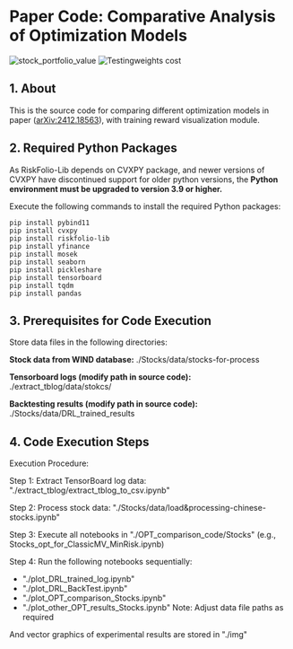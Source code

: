 # Paper Code: Comparative Analysis of Optimization Models
![stock_portfolio_value](https://github.com/user-attachments/assets/c4b40ada-a612-4795-82bc-9da20e8f0b1c)
![Testingweights cost](https://github.com/user-attachments/assets/6afa554b-27a4-4887-867f-99c160bb9d4f)

## 1. About

This is the source code for comparing different optimization models in paper ([arXiv:2412.18563](https://arxiv.org/abs/2412.18563)), with training reward visualization module.

## 2. Required Python Packages

As RiskFolio-Lib depends on CVXPY package, and newer versions of CVXPY have discontinued support for older python versions, the **Python environment must be upgraded to version 3.9 or higher.**

Execute the following commands to install the required Python packages:

```
pip install pybind11
pip install cvxpy
pip install riskfolio-lib
pip install yfinance
pip install mosek
pip install seaborn
pip install pickleshare
pip install tensorboard
pip install tqdm
pip install pandas
```



## 3. Prerequisites for Code Execution

Store data files in the following directories:

**Stock data from WIND database:** ./Stocks/data/stocks-for-process

**Tensorboard logs (modify path in source code):** ./extract_tblog/data/stokcs/

**Backtesting results (modify path in source code):** ./Stocks/data/DRL_trained_results



## 4. Code Execution Steps

Execution Procedure:

Step 1: Extract TensorBoard log data: "./extract_tblog/extract_tblog_to_csv.ipynb"

Step 2: Process stock data: "./Stocks/data/load&processing-chinese-stocks.ipynb"

Step 3: Execute all notebooks in "./OPT_comparison_code/Stocks" (e.g., Stocks_opt_for_ClassicMV_MinRisk.ipynb)

Step 4: Run the following notebooks sequentially:
- "./plot_DRL_trained_log.ipynb"
- "./plot_DRL_BackTest.ipynb"
- "./plot_OPT_comparison_Stocks.ipynb"
- "./plot_other_OPT_results_Stocks.ipynb"
  Note: Adjust data file paths as required

And vector graphics of experimental results are stored in "./img"
